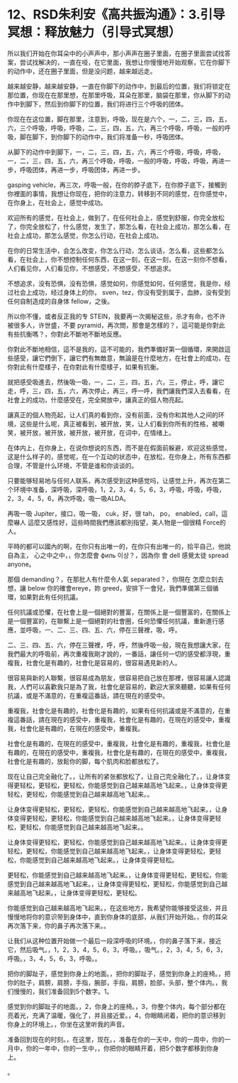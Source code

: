 # 12、RSD朱利安《高共振沟通》：3.引导冥想：释放魅力（引导式冥想）

所以我们开始在你耳朵中的小声声中，那小声声在圈子里面，在圈子里面尝试找答案，尝试找解决的，一直在哑，在它里面，我想让你慢慢地开始观察，它在你脚下的动作中，还在圈子里面，但是没问题，越来越远走。

越来越安静，越来越安静，一直在你脚下的动作中，到最后的位置，我们将锁定在那位置，你现在在那里想，在那里呼吸，耳朵在那里，脑袋在那里，你从脚下的动作中到脚下，然后到你脚下的位置，我们将进行三个呼吸的团体。

你现在在这位置，脚在那里，注意到，呼吸，现在是六个，一，二，三，四，五，六，三个呼吸，呼吸，呼吸，二，三，四，五，六，再三个呼吸，呼吸，一般的呼吸，脚在脚下，到你脚下的动作中，我们将准备一秒，呼吸团体。

从脚下的动作中到脚下，一，二，三，四，五，六，再三个呼吸，呼吸，呼吸，一，二，三，四，五，六，再三个呼吸，呼吸，一般的呼吸，呼吸，呼吸，再进一步，呼吸团体，再进一步，呼吸团体，再进一步。

 gasping vehicle，再三次，呼吸一般，在你的脖子底下，在你脖子底下，接觸到你裡面的事情，我想让你现在，把你的注意力，转移到不同的感觉，在你感觉中，在你身上，在社会上，感觉中成功。

欢迎所有的感觉，在社会上，做到了，在任何社会上，感觉到舒服，你完全放松了，你完全放松了，什么感觉，发生了，那怎么看，在社会上成功，那怎么看，在社会上成功，那怎么感觉，你怎么行动，在社会上成功。

在你的日常生活中，会怎么改变，你怎么行动，怎么谈话，怎么看，这些都怎么看，在社会上，你不想控制任何东西，在这一刻，在这一刻，在这一刻你不想看，人们看见你，人们看见你，不想感受，不想感受，不想追求。

不想追求，没有恐惧，没有恐惧，感觉如何，你感觉如何，任何感觉，我是你，经过社会上成功，经过身体上的你， sven，tez，你没有受到属于，血肺，没有受到任何自制造成的自身体 fellow，之後。

所以你不懂，或者反正我的专 STEIN，我要再一次揭秘这些，杀才有命，也不许被很多人，许世盛，不要 pyramid，再次問，那會是怎樣的？，這可能是你對此有些抗衡嗎？，你對此不斷地不斷地反應。

你對此不斷地相信，這不是我的，這不可能的，我們準備好第一個循環，來開啟這些感受，讓它們倒下，讓它們有無敵意，無論是在什麼地方，在社會上的成功，在你對此有什麼樣子，在你對此有什麼樣子，如果有抗衡。

就把感受吸進去，然後吸一吸，一，二，三，四，五，六，三，停止，呼，讓它走，呼，三，四，五，六，再次停止，再三，呼一呼，我們讓我們深入去看看，在社會上的成功，什麼感受在，完全開放中，讓真正的個人物亮起。

讓真正的個人物亮起，让人们真的看到你，没有前面，没有你和其他人之间的环境，这些是什么呢，真正被看到，被开放，笑，让人们看到你所有的性格，被嘲笑，被开放，被开放，被开放，被开放，在词中，在情绪上。

在体内上，在你身上，在说你想说的东西，而不是在假面前躲避，欢迎这些感觉，这是什么样子的，感觉呢，在一个互动的状态中，在放松，在你身上，所有东西都合理，不管是什么环境，不管是谁和你谈谈的。

只要能够轻易地与任何人联系，再次感受到这种感觉吗，让感觉上升，再次在第二个环境中准备，深呼吸，深呼吸，1，2，3，4，5，6，3，呼吸，呼吸，呼吸，2，3，4，5，6，再次呼吸，吸一吸ALDA。

再吸一吸 Jupiter，接口，吸一吸， cuk，好，很 tah， po， enabled，call，這麼嚇人 這麼又感性好，這些時間我們應該都別指望，美人物是一個很精 Force的人。

平時的都可以國內的啊，在你只有出唯一的，在你只有出唯一的，拾平自己，他說 自為主， 心之中之中，，你怎麼會 филь 이상？，因為你 會 dell 感覺太徒 spread anyone。

那個 demanding？，在那批人有什麼令人氣 separated？，你現在 怎麼立刻去想，讓 below 你的確會ereye，妳 greed，安排下一會兒，我們準備第三個循環，如果對此有任何抗議。

任何抗議或恐懼，在社會上是一個絕對的豐富，在關係上是一個豐富的，在關係上是一個豐富的，在聯繫上是一個絕對的社會圈，任何恐懼任何抗議，重新進行感應，並呼吸，一、二、三、四、五、六，停在三聲裡，吸，呼。

二、三、四、五、六，停在三聲裡，呼，呼，然後呼吸一般，現在我想讓大家，在我們最大的呼吸前，再次重複我剛才說的，一番話，讓任何一切的感受都浮現，重複我，社會化是有趣的，社會化是容易的，很容易遇見新的人。

很容易與新的人聯繫，很容易成為朋友，很容易把自己放在那裡，很容易讓人認識我，人們可以喜歡我只是為了我，社會化是容易的，歡迎大家來聽聽，如果有任何抗議，或是不滿意的，在重複這番話，請在現在的感受中。

重複我，社會化是有趣的，社會化是有趣的，如果有任何抗議或是不滿意的，在重複這番話，請在現在的感受中，重複我，社會化是有趣的，在現在的感受中，重複我，社會化是有趣的，在現在的感受中，重複我。

社會化是有趣的，在現在的感受中，重複我，社會化是有趣的，重複我，社會化是有趣的，在現在的感受中，重複我，社會化是有趣的，在現在的感受中，重複我，社會化是有趣的，放鬆你的脚，每个肌肉和脸都放松了。

现在让自己完全融化了。，让所有的紧张都放松了，让自己完全融化了。，让身体变得更轻松，更轻松，更轻松，你能感觉到自己越来越高地飞起来。，让身体变得更轻松，更轻松，你能感觉到自己越来越高地飞起来。。

让身体变得更轻松，更轻松，更轻松，你能感觉到自己越来越高地飞起来。，让身体变得更轻松，更轻松，你能感觉到自己越来越高地飞起来。，让身体变得更轻松，更轻松，你能感觉到自己越来越高地飞起来。。

让身体变得更轻松，更轻松，你能感觉到自己越来越高地飞起来。，让身体变得更轻松，更轻松，你能感觉到自己越来越高地飞起来。，让身体变得更轻松，更轻松，你能感觉到自己越来越高地飞起来。，让身体变得更轻松。

更轻松，你能感觉到自己越来越高地飞起来。，让身体变得更轻松，更轻松，你能感觉到自己越来越高地飞起来。，让身体变得更轻松，更轻松，你能感觉到自己越来越高地飞起来。，让身体变得更轻松，更轻松。

你能感觉到自己越来越高地飞起来。，在这些地方，我希望你能够接受这些，并且慢慢地将你的意识带到身体中，直到你身体的底部，从我们开始开始。，你的耳朵再次落下来，你的鼻子再次落下来。。

让我们从这种位置开始做一个最后一段深呼吸的环境。，你的鼻子落下来，接近它，然后吸气。，1，2，3，4，5，6，3，呼吸。，吸气。，2，3，4，5，6，3，呼吸。，3，4，5，6，3，呼吸。。

把你的脚趾子，感觉到你身上的地面。，把你的脚趾子，感觉到你身上的座椅。，把你的肚子，肩膀，肩膀，手指，腕部，手指，肩膀，脸部，头部，整个体内。，我们慢慢的，我们准备回到5个数字。1。

感觉到你的脚趾子的地面。，2，你身上的座椅。，3，你整个体内，每个部分都在亮着光，充满了温暖，强化了，并且接近爱。，4，你眼睛闭着，把你的意识移到你身上的环境上。，你坐在这里听我的声音。

准备回到现在的时刻。，在这里，现在。，准备在你的一天中，你的一周中，你的一月中，你的一年中，你的一生中，，你把你的眼睛开着，把5个数字都移到你身上。

。